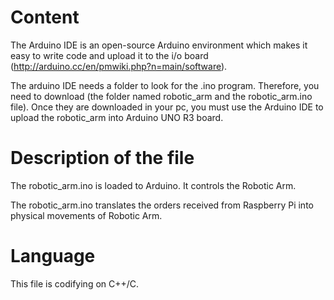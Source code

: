 Content
=======
The Arduino IDE is an open-source Arduino environment which makes it easy to write code and upload it to the i/o board (http://arduino.cc/en/pmwiki.php?n=main/software).<br>

The arduino IDE needs a folder to look for the .ino program. Therefore, you need to download (the folder named robotic_arm and the robotic_arm.ino file). Once they are downloaded in your pc, you must use the Arduino IDE to upload the robotic_arm into Arduino UNO R3 board.<br>

Description of the file
=======================
The robotic_arm.ino is loaded to Arduino. It controls the Robotic Arm.<br>

The robotic_arm.ino translates the orders received from Raspberry Pi into physical movements of Robotic Arm.<br>

Language
========
This file is codifying on C++/C.
